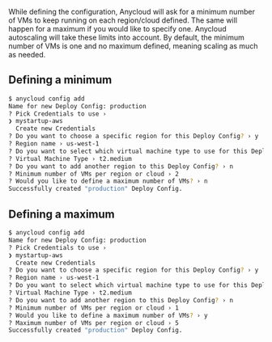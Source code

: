 While defining the configuration, Anycloud will ask for a minimum number of VMs to keep running on each region/cloud defined. The same will happen for a maximum if you would like to specify one. Anycloud autoscaling will take these limits into account. By default, the minimum number of VMs is one and no maximum defined, meaning scaling as much as needed.

## Defining a minimum

```bash
$ anycloud config add
Name for new Deploy Config: production
? Pick Credentials to use ›
❯ mystartup-aws
  Create new Credentials
? Do you want to choose a specific region for this Deploy Config? › y
? Region name › us-west-1
? Do you want to select which virtual machine type to use for this Deploy Config? › y
? Virtual Machine Type › t2.medium
? Do you want to add another region to this Deploy Config? › n
? Minimum number of VMs per region or cloud › 2
? Would you like to define a maximum number of VMs? › n
Successfully created "production" Deploy Config.
```

## Defining a maximum

```bash
$ anycloud config add
Name for new Deploy Config: production
? Pick Credentials to use ›
❯ mystartup-aws
  Create new Credentials
? Do you want to choose a specific region for this Deploy Config? › y
? Region name › us-west-1
? Do you want to select which virtual machine type to use for this Deploy Config? › y
? Virtual Machine Type › t2.medium
? Do you want to add another region to this Deploy Config? › n
? Minimum number of VMs per region or cloud › 1
? Would you like to define a maximum number of VMs? › y
? Maximum number of VMs per region or cloud › 5
Successfully created "production" Deploy Config.
```
